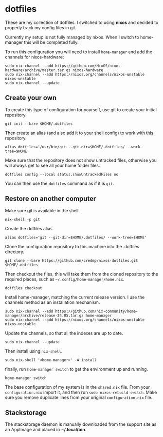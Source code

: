 # dotfiles

These are my collection of dotfiles. I switched to using **nixos** and decided to properly track my config files in git.

Currently my setup is not fully managed by nixos. When I switch to home-manager this will be completed fully.

To run this configuration you will need to install `home-manager` and add the channels for nixos-hardware:

``` shell
sudo nix-channel --add https://github.com/NixOS/nixos-hardware/archive/master.tar.gz nixos-hardware
sudo nix-channel --add https://nixos.org/channels/nixos-unstable nixos-unstable
sudo nix-channel --update
```

## Create your own

To create this type of configuration for yourself, use git to create your initial repository.

``` shell
git init --bare $HOME/.dotfiles
```

Then create an alias (and also add it to your shell config) to work with this repository.

``` shell
alias dotfiles='/usr/bin/git --git-dir=$HOME/.dotfiles/ --work-tree=$HOME'
```

Make sure that the repository does not show untracked files, otherwise you will always get to see all your home folder files.

``` shell
dotfiles config --local status.showUntrackedFiles no
```

You can then use the `dotfiles` command as if it is `git`.

## Restore on another computer

Make sure git is available in the shell.

``` shell
nix-shell -p git
```

Create the dotfiles alias.

``` shell
alias dotfiles='git --git-dir=$HOME/.dotfiles/ --work-tree=$HOME'
```

Clone the configuration repository to this machine into the .dotfiles directory.

``` shell
git clone --bare https://github.com/credmp/nixos-dotfiles.git $HOME/.dotfiles
```

Then checkout the files, this will take them from the cloned repository to the required places, such as `~/.config/home-manager/home.nix`.

``` shell
dotfiles checkout
```

Install home-manager, matching the current release version. I use the channels method as an installation mechanism.

``` shell
sudo nix-channel --add https://github.com/nix-community/home-manager/archive/release-24.05.tar.gz home-manager
sudo nix-channel --add https://nixos.org/channels/nixos-unstable nixos-unstable
```

Update the channels, so that all the indexes are up to date.

``` shell
sudo nix-channel --update
```

Then install using `nix-shell`.

``` shell
sudo nix-shell '<home-manager>' -A install
```

finally, run `home-manager switch` to get the environment up and running.

``` shell
home-manager switch
```

The base configuration of my system is in the `shared.nix` file. From your `configuration.nix` import it, and then run `sudo nixos-rebuild switch`. Make sure you remove duplicate lines from your original `configuration.nix` file.

## Stackstorage

The stackstorage daemon is manually downloaded from the support site as an AppImage and placed in **~/.local/bin**.
